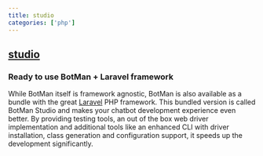 ```yaml
---
title: studio
categories: ['php']
---
```

## [studio](https://github.com/botman/studio)

### Ready to use BotMan + Laravel framework


While BotMan itself is framework agnostic, BotMan is also available as a bundle with the great [Laravel](https://laravel.com) PHP framework. This bundled version is called BotMan Studio and makes your chatbot development experience even better. By providing testing tools, an out of the box web driver implementation and additional tools like an enhanced CLI with driver installation, class generation and configuration support, it speeds up the development significantly.
